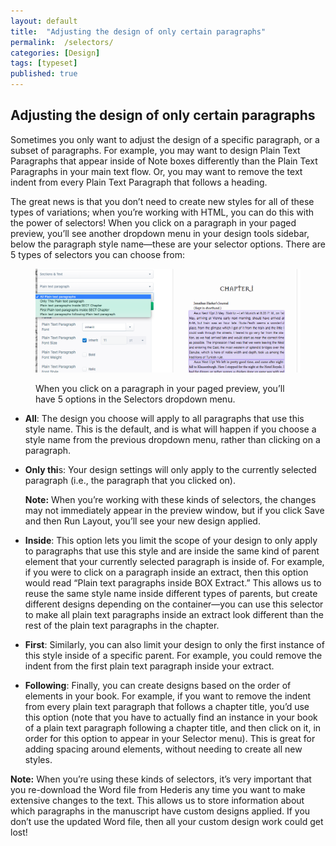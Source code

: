 ```yaml
---
layout: default
title:  "Adjusting the design of only certain paragraphs"
permalink:  /selectors/
categories: [Design]
tags: [typeset]
published: true
---
```


<section data-type="chapter" class="hsecchapter" data-hederis-type="hsecchapter" id="selectors" data-pi-attrs="id: selectors; data-tags: typeset;" role="doc-chapter" data-tags="typeset" data-author-name=" " data-book-title=" " title="Adjusting the design of only certain paragraphs"><h1 data-hederis-type="hblkchaptitle" class="hblkchaptitle" id="pDoqbGDbt">Adjusting the design of only certain paragraphs</h1><p class="hblkp" data-hederis-type="hblkp" id="p40KOjHaL">Sometimes you only want to adjust the design of a specific paragraph, or a subset of paragraphs. For example, you may want to design Plain Text Paragraphs that appear inside of Note boxes differently than the Plain Text Paragraphs in your main text flow. Or, you may want to remove the text indent from every Plain Text Paragraph that follows a heading. </p><p class="hblkp" data-hederis-type="hblkp" id="p2mcLuAw8">The great news is that you don&#8217;t need to create new styles for all of these types of variations; when you&#8217;re working with HTML, you can do this with the power of selectors! When you click on a paragraph in your paged preview, you&#8217;ll see another dropdown menu in your design tools sidebar, below the paragraph style name&#8212;these are your selector options. There are 5 types of selectors you can choose from:</p><figure class="hwprfig" data-hederis-type="hwprfig" id="pLGrwQVKg"><img data-hederis-type="hblkimg" class="hblkimg" id="pHgF5rmer" src="/images/selectors.png" data-img-src="selectors.png"/><p class="hblkcaption" data-hederis-type="hblkcaption" id="pWin5cWth">When you click on a paragraph in your paged preview, you&#8217;ll have 5 options in the Selectors dropdown menu.</p></figure><ul class="hwprbulletlist" data-hederis-type="hwprbulletlist" id="prNou8M7X"><li class="hblkuli" data-hederis-type="hblkuli" id="liFWJgnRbM"><p class="hblkuli" data-hederis-type="hblklip" id="pfqNZAmUm"><strong class="hspanstrong" data-hederis-type="hspanstrong" id="pUcAez7Er">All</strong>: The design you choose will apply to all paragraphs that use this style name. This is the default, and is what will happen if you choose a style name from the previous dropdown menu, rather than clicking on a paragraph.</p></li><li class="hblkuli" data-hederis-type="hblkuli" id="licCnJTb0Q"><p class="hblkuli" data-hederis-type="hblklip" id="puHmdyntB"><strong class="hspanstrong" data-hederis-type="hspanstrong" id="p3aowAJLG">Only thi</strong>s: Your design settings will only apply to the currently selected paragraph (i.e., the paragraph that you clicked on). </p><aside class="hwprbox box" data-hederis-type="hwprbox" id="pwzF67qbq" data-type="sidebar"><p class="hblkp" data-hederis-type="hblkp" id="p63pTC6OD"><strong class="hspanstrong" data-hederis-type="hspanstrong" id="pY0Y7tvdK">Note:</strong> When you&#8217;re working with these kinds of selectors, the changes may not immediately appear in the preview window, but if you click Save and then Run Layout, you&#8217;ll see your new design applied.</p></aside></li><li class="hblkuli" data-hederis-type="hblkuli" id="liBj0djgWH"><p class="hblkuli" data-hederis-type="hblklip" id="p92D2Ey3d"><strong class="hspanstrong" data-hederis-type="hspanstrong" id="pIZG4Y2sh">Inside</strong>: This option lets you limit the scope of your design to only apply to paragraphs that use this style and are inside the same kind of parent element that your currently selected paragraph is inside of. For example, if you were to click on a paragraph inside an extract, then this option would read &#8220;Plain text paragraphs inside BOX Extract.&#8221; This allows us to reuse the same style name inside different types of parents, but create different designs depending on the container&#8212;you can use this selector to make all plain text paragraphs inside an extract look different than the rest of the plain text paragraphs in the chapter.</p></li><li class="hblkuli" data-hederis-type="hblkuli" id="liCp9Sue8D"><p class="hblkuli" data-hederis-type="hblklip" id="pRLjyjUZu"><strong class="hspanstrong" data-hederis-type="hspanstrong" id="p2gxrrQ0g">First</strong>: Similarly, you can also limit your design to only the first instance of this style inside of a specific parent. For example, you could remove the indent from the first plain text paragraph inside your extract.</p></li><li class="hblkuli" data-hederis-type="hblkuli" id="liNR90WylQ"><p class="hblkuli" data-hederis-type="hblklip" id="p6Z7Zwstr"><strong class="hspanstrong" data-hederis-type="hspanstrong" id="prOWYpeQB">Following</strong>: Finally, you can create designs based on the order of elements in your book. For example, if you want to remove the indent from every plain text paragraph that follows a chapter title, you&#8217;d use this option (note that you have to actually find an instance in your book of a plain text paragraph following a chapter title, and then click on it, in order for this option to appear in your Selector menu). This is great for adding spacing around elements, without needing to create all new styles.</p></li></ul><aside class="hwprbox box" data-hederis-type="hwprbox" id="pwKttl1pR" data-type="sidebar"><p class="hblkp" data-hederis-type="hblkp" id="pSkgT9VsR"><strong class="hspanstrong" data-hederis-type="hspanstrong" id="pfROQLvsG">Note:</strong> When you&#8217;re using these kinds of selectors, it&#8217;s very important that you re-download the Word file from Hederis any time you want to make extensive changes to the text. This allows us to store information about which paragraphs in the manuscript have custom designs applied. If you don&#8217;t use the updated Word file, then all your custom design work could get lost!</p></aside></section>